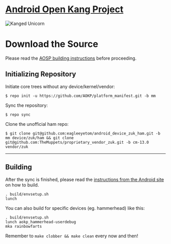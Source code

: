 [Android Open Kang Project](http://aokp.co)
====================================

![Kanged Unicorn](http://aokp.co/images/cms-images/106.png)

Download the Source
===================

Please read the [AOSP building instructions](http://source.android.com/source/index.html) before proceeding.

Initializing Repository
-----------------------

Initiate core trees without any device/kernel/vendor:

    $ repo init -u https://github.com/AOKP/platform_manifest.git -b mm

Sync the repository:

    $ repo sync

Clone the unofficial ham repo:

    $ git clone git@github.com:eagleeyetom/android_device_zuk_ham.git -b mm device/zuk/ham && git clone git@github.com:TheMuppets/proprietary_vendor_zuk.git -b cm-13.0 vendor/zuk

***

Building
--------

After the sync is finished, please read the [instructions from the Android site](http://s.android.com/source/building.html) on how to build.

    . build/envsetup.sh
    lunch

You can also build for specific devices (eg. hammerhead) like this:

    . build/envsetup.sh
    lunch aokp_hammerhead-userdebug
    mka rainbowfarts

Remember to `make clobber && make clean` every now and then!
